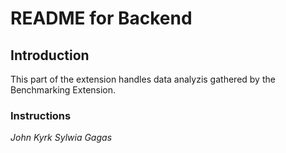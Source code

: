# README for Backend 

## Introduction
This part of the extension handles data analyzis gathered by the Benchmarking Extension.

### Instructions



*John Kyrk*
*Sylwia Gagas*
